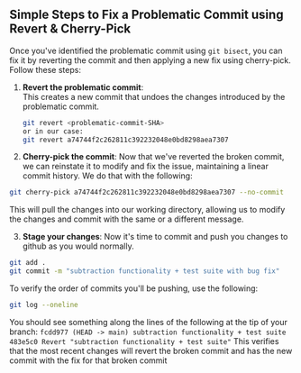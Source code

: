 ## Simple Steps to Fix a Problematic Commit using Revert & Cherry-Pick

Once you've identified the problematic commit using `git bisect`, you can fix it by reverting the commit and then applying a new fix using cherry-pick. Follow these steps:

1. **Revert the problematic commit**:  
   This creates a new commit that undoes the changes introduced by the problematic commit.  
   ```sh
   git revert <problematic-commit-SHA>
   or in our case:
   git revert a74744f2c262811c392232048e0bd8298aea7307
   ```
2. **Cherry-pick the commit**:
  Now that we've reverted the broken commit, we can reinstate it to modify and fix the issue, maintaining a linear commit history.
  We do that with the following:
  ```sh
  git cherry-pick a74744f2c262811c392232048e0bd8298aea7307 --no-commit
  ```
  This will pull the changes into our working directory, allowing us to modify the changes and commit with the same or a different message.

3. **Stage your changes**:
  Now it's time to commit and push you changes to github as you would normally.
  ```sh
  git add .
  git commit -m "subtraction functionality + test suite with bug fix"
  ```

  To verify the order of commits you'll be pushing, use the following:
  ```sh
  git log --oneline
  ```
  You should see something along the lines of the following at the tip of your branch:
  `fcdd977 (HEAD -> main) subtraction functionality + test suite`
  `483e5c0 Revert "subtraction functionality + test suite"`
  This verifies that the most recent changes will revert the broken commit and has the new commit with the fix for that broken commit